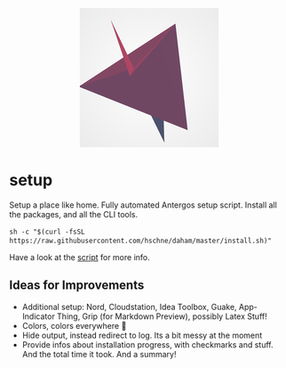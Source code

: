 <p align="center">
  <img src="./logo.png"/>
</p>

# setup

Setup a place like home. Fully automated Antergos setup script. Install all the packages, and all the CLI tools. 

    sh -c "$(curl -fsSL https://raw.githubusercontent.com/hschne/daham/master/install.sh)"

Have a look at the [script](install.sh) for more info.

## Ideas for Improvements
- Additional setup: Nord, Cloudstation, Idea Toolbox, Guake, App-Indicator Thing, Grip (for Markdown Preview), possibly Latex Stuff!
- Colors, colors everywhere :rainbow:
- Hide output, instead redirect to log. Its a bit messy at the moment
- Provide infos about installation progress, with checkmarks and stuff. And the total time it took. And a summary! 
